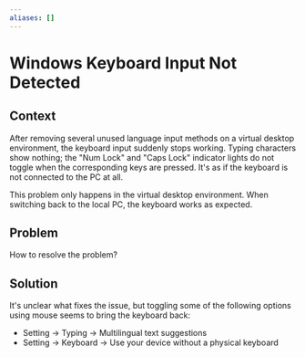 ```yaml
---
aliases: []
---
```


# Windows Keyboard Input Not Detected

## Context

After removing several unused language input methods on a virtual desktop environment, the keyboard input suddenly stops working. Typing characters show nothing; the "Num Lock" and "Caps Lock" indicator lights do not toggle when the corresponding keys are pressed. It's as if the keyboard is not connected to the PC at all.

This problem only happens in the virtual desktop environment. When switching back to the local PC, the keyboard works as expected.

## Problem

How to resolve the problem?

## Solution

It's unclear what fixes the issue, but toggling some of the following options using mouse seems to bring the keyboard back:

* Setting -> Typing -> Multilingual text suggestions
* Setting -> Keyboard -> Use your device without a physical keyboard
